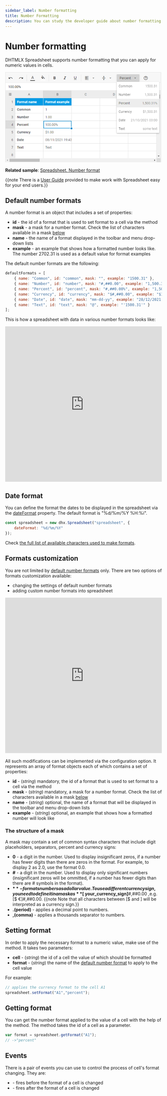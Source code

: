 ```yaml
---
sidebar_label: Number formatting
title: Number Formatting
description: You can study the developer guide about number formatting in the documentation of the DHTMLX JavaScript Spreadsheet library. Browse developer guides and API reference, try out code examples and live demos, and download a free 30-day evaluation version of DHTMLX Spreadsheet.
---
```


# Number formatting

DHTMLX Spreadsheet supports number formatting that you can apply for numeric values in cells.

![Number format options](assets/number_format_overview.png)

**Related sample**: [Spreadsheet. Number format](https://snippet.dhtmlx.com/wkoznm3n)

{{note There is a [User Guide](number_formatting_guide.md) provided to make work with Spreadsheet easy for your end users.}}

## Default number formats

A number format is an object that includes a set of properties:

- **id** - the id of a format that is used to set format to a cell via the [](api/spreadsheet_setformat_method.md) method
- **mask** - a mask for a number format. Check the list of characters available in a mask [below](#the-structure-of-a-mask)
- **name** - the name of a format displayed in the toolbar and menu drop-down lists
- **example** - an example that shows how a formatted number looks like. The number 2702.31 is used as a default value for format examples

The default number formats are the following:

~~~js
defaultFormats = [
	{ name: "Common", id: "common", mask: "", example: "1500.31" },
	{ name: "Number", id: "number", mask: "#,##0.00", example: "1,500.31" },
	{ name: "Percent", id: "percent", mask: "#,##0.00%", example: "1,500.31%" },
	{ name: "Currency", id: "currency", mask: "$#,##0.00", example: "$1,500.31" },
	{ name: "Date", id: "date", mask: "mm-dd-yy", example: "28/12/2021 15:30" },
    { name: "Text", id: "text", mask: "@", example: "'1500.31'" }
];
~~~

This is how a spreadsheet with data in various number formats looks like:

<iframe src="https://snippet.dhtmlx.com/ihtkdcoc?mode=result" frameborder="0" class="snippet_iframe" width="100%" height="500"></iframe>

## Date format

You can define the format the dates to be displayed in the spreadsheet via the [dateFormat](api/spreadsheet_dateformat_config.md) property. The default format is "%d/%m/%Y %H:%i". 

~~~js
const spreadsheet = new dhx.Spreadsheet("spreadsheet", {
	dateFormat: "%d/%m/%Y"
});
~~~

Check [the full list of available characters used to make formats]((api/spreadsheet_dateformat_config.md)).

## Formats customization

You are not limited by [default number formats](#default-number-formats) only. There are two options of formats customization available:

- changing the settings of default number formats
- adding custom number formats into spreadsheet

<iframe src="https://snippet.dhtmlx.com/4c0c0zm7?mode=js" frameborder="0" class="snippet_iframe" width="100%" height="500"></iframe>

All such modifications can be implemented via the [](api/spreadsheet_formats_config.md) configuration option. It represents an array of format objects each of which contains a set of properties:

- **id** - (*string*) mandatory, the id of a format that is used to set format to a cell via the [](api/spreadsheet_setformat_method.md) method
- **mask** - (*string*) mandatory, a mask for a number format. Check the list of characters available in a mask [below](#the-structure-of-a-mask)
- **name** - (*string*) optional, the name of a format that will be displayed in the toolbar and menu drop-down lists
- **example** - (*string*) optional, an example that shows how a formatted number will look like

### The structure of a mask

A mask may contain a set of common syntax characters that include digit placeholders, separators, percent and currency signs:

- **0** - a digit in the number. Used to display insignificant zeros, if a number has fewer digits than there are zeros in the format. For example, to display 2 as 2.0, use the format 0.0.
- **#** - a digit in the number. Used to display only significant numbers (insignificant zeros will be ommitted, if a number has fewer digits than there are # symbols in the format).
- **$** - formats numbers as a dollar value. To use a different currency sign, you need to define it in a mask as **[$ your_currency_sign]**#,##0.00 ,e.g. [$ €]#,##0.00.
{{note Note that all characters between [$ and ] will be interpreted as a currency sign.}}
- **.(period)** - applies a decimal point to numbers.
- **,(comma)** - applies a thousands separator to numbers.

## Setting format

In order to apply the necessary format to a numeric value, make use of the [](api/spreadsheet_setformat_method.md) method. It takes two parameters:

- **cell** - (*string*) the id of a cell the value of which should be formatted
- **format** - (*string*) the name of the [default number format](#default-number-formats) to apply to the cell value

For example:

~~~js
// applies the currency format to the cell A1
spreadsheet.setFormat("A1","percent");
~~~

## Getting format

You can get the number format applied to the value of a cell with the help of the [](api/spreadsheet_getformat_method.md) method. The method takes the id of a cell as a parameter.

~~~js
var format = spreadsheet.getFormat("A1"); 
// ->"percent"
~~~

## Events

There is a pair of events you can use to control the process of cell's format changing. They are:

- [](api/spreadsheet_beforeformatchange_event.md) - fires before the format of a cell is changed
- [](api/spreadsheet_afterformatchange_event.md) - fires after the format of a cell is changed